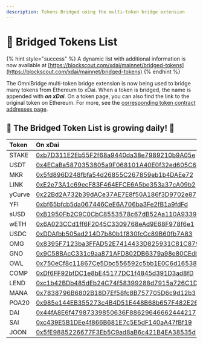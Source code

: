 ```yaml
---
description: Tokens Bridged using the multi-token bridge extension
---
```


# 🌱 Bridged Tokens List

{% hint style="success" %}
A dynamic list with additional information is now available at [https://blockscout.com/xdai/mainnet/bridged-tokens](https://blockscout.com/xdai/mainnet/bridged-tokens)
{% endhint %}

The OmniBridge multi-token bridge extension is now being used to bridge many tokens from Ethereum to xDai. When a token is bridged, the name is appended with _**on xDai**_.  On a token page, you can also find the link to the original token on Ethereum. For more, see the [corresponding token contract addresses page](correspondence-of-bridgeable-tokens.md).

## 🌱 The Bridged Token List is growing daily! 🌱

| Token | On xDai | On Ethereum  |
| :--- | :--- | :--- |
| STAKE | [0xb7D311E2Eb55F2f68a9440da38e7989210b9A05e](https://blockscout.com/xdai/mainnet/tokens/0xb7D311E2Eb55F2f68a9440da38e7989210b9A05e/token_transfers) | [0x0ae055097c6d159879521c384f1d2123d1f195e6](https://etherscan.io/token/0x0ae055097c6d159879521c384f1d2123d1f195e6) |
| USDT | [0x4ECaBa5870353805a9F068101A40E0f32ed605C6](https://blockscout.com/xdai/mainnet/tokens/0x4ECaBa5870353805a9F068101A40E0f32ed605C6) | [0xdac17f958d2ee523a2206206994597c13d831ec7](https://etherscan.io/token/0xdac17f958d2ee523a2206206994597c13d831ec7) |
| MKR | [0x5fd896D248fbfa54d26855C267859eb1b4DAEe72](https://blockscout.com/xdai/mainnet/tokens/0x5fd896D248fbfa54d26855C267859eb1b4DAEe72/token_transfers) | [0x9f8f72aa9304c8b593d555f12ef6589cc3a579a2](https://etherscan.io/token/0x9f8f72aa9304c8b593d555f12ef6589cc3a579a2) |
| LINK | [0xE2e73A1c69ecF83F464EFCE6A5be353a37cA09b2](https://blockscout.com/xdai/mainnet/tokens/0xE2e73A1c69ecF83F464EFCE6A5be353a37cA09b2/token_transfers) | [0x514910771af9ca656af840dff83e8264ecf986ca](https://etherscan.io/token/0x514910771af9ca656af840dff83e8264ecf986ca) |
| yCurve | [0x22Bd2A732b39dACe37AE7E8f50A186f3D9702e87](https://blockscout.com/xdai/mainnet/tokens/0x22Bd2A732b39dACe37AE7E8f50A186f3D9702e87/token_transfers) | [0xdf5e0e81dff6faf3a7e52ba697820c5e32d806a8](https://etherscan.io/token/0xdf5e0e81dff6faf3a7e52ba697820c5e32d806a8) |
| YFI | [0xbf65bfcb5da067446CeE6A706ba3Fe2fB1a9fdFd](https://blockscout.com/xdai/mainnet/tokens/0xbf65bfcb5da067446CeE6A706ba3Fe2fB1a9fdFd) | [0x0bc529c00c6401aef6d220be8c6ea1667f6ad93e](https://etherscan.io/token/0x0bc529c00c6401aef6d220be8c6ea1667f6ad93e) |
| sUSD | [0xB1950Fb2C9C0CbC8553578c67dB52Aa110A93393](https://blockscout.com/xdai/mainnet/tokens/0xB1950Fb2C9C0CbC8553578c67dB52Aa110A93393/token_transfers) | [0x57ab1ec28d129707052df4df418d58a2d46d5f51](https://etherscan.io/token/0x57ab1ec28d129707052df4df418d58a2d46d5f51) |
| wETH | [0x6A023CCd1ff6F2045C3309768eAd9E68F978f6e1](https://blockscout.com/xdai/mainnet/tokens/0x6A023CCd1ff6F2045C3309768eAd9E68F978f6e1/token_transfers) | [0xc02aaa39b223fe8d0a0e5c4f27ead9083c756cc2](https://etherscan.io/token/0xc02aaa39b223fe8d0a0e5c4f27ead9083c756cc2) |
| USDC | [0xDDAfbb505ad214D7b80b1f830fcCc89B60fb7A83](https://blockscout.com/xdai/mainnet/tokens/0xDDAfbb505ad214D7b80b1f830fcCc89B60fb7A83/token_transfers) | [0xa0b86991c6218b36c1d19d4a2e9eb0ce3606eb48](https://etherscan.io/token/0xa0b86991c6218b36c1d19d4a2e9eb0ce3606eb48) |
| OMG | [0x8395F7123ba3FFAD52E7414433D825931C81C879](https://blockscout.com/xdai/mainnet/tokens/0x8395F7123ba3FFAD52E7414433D825931C81C879) | [0xd26114cd6ee289accf82350c8d8487fedb8a0c07](https://etherscan.io/token/0xd26114cd6ee289accf82350c8d8487fedb8a0c07) |
| GNO | [0x9C58BAcC331c9aa871AFD802DB6379a98e80CEdb](https://blockscout.com/xdai/mainnet/tokens/0x9C58BAcC331c9aa871AFD802DB6379a98e80CEdb) | [0x6810e776880c02933d47db1b9fc05908e5386b96](https://etherscan.io/token/0x6810e776880c02933d47db1b9fc05908e5386b96) |
| OWL | [0x750eCf8c11867Ce5Dbc556592c5bb1E0C6d16538](https://blockscout.com/xdai/mainnet/tokens/0x750eCf8c11867Ce5Dbc556592c5bb1E0C6d16538) | [0x1a5f9352af8af974bfc03399e3767df6370d82e4](https://etherscan.io/token/0x1a5f9352af8af974bfc03399e3767df6370d82e4) |
| COMP | [0xDf6FF92bfDC1e8bE45177DC1f4845d391D3ad8fD](https://blockscout.com/xdai/mainnet/tokens/0xDf6FF92bfDC1e8bE45177DC1f4845d391D3ad8fD) | [0xc00e94cb662c3520282e6f5717214004a7f26888](https://etherscan.io/token/0xc00e94cb662c3520282e6f5717214004a7f26888) |
| LEND | [0xc1b42BDb485dEb24C74f58399288d7915a726C1D](https://blockscout.com/xdai/mainnet/tokens/0xc1b42BDb485dEb24C74f58399288d7915a726C1D) | [0x80fB784B7eD66730e8b1DBd9820aFD29931aab03](https://etherscan.io/token/0x80fB784B7eD66730e8b1DBd9820aFD29931aab03) |
| MANA | [0x7838796B6802B18D7Ef58fc8B757705D6c9d12b3](https://blockscout.com/xdai/mainnet/tokens/0x7838796B6802B18D7Ef58fc8B757705D6c9d12b3) | [0x0f5d2fb29fb7d3cfee444a200298f468908cc942](https://etherscan.io/token/0x0f5d2fb29fb7d3cfee444a200298f468908cc942) |
| POA20 | [0x985e144EB355273c4B4D51E448B68b657F482E26](https://blockscout.com/xdai/mainnet/tokens/0x985e144EB355273c4B4D51E448B68b657F482E26) | [0x6758b7d441a9739b98552b373703d8d3d14f9e62](https://etherscan.io/token/0x6758b7d441a9739b98552b373703d8d3d14f9e62) |
| DAI | [0x44fA8E6f47987339850636F88629646662444217](https://blockscout.com/xdai/mainnet/tokens/0x44fA8E6f47987339850636F88629646662444217/token_transfers) | [0x6b175474e89094c44da98b954eedeac495271d0f](https://etherscan.io/token/0x6b175474e89094c44da98b954eedeac495271d0f) |
| SAI | [0xc439E5B1DEe4f866B681E7c5E5dF140aA47fBf19](https://blockscout.com/xdai/mainnet/tokens/0xc439E5B1DEe4f866B681E7c5E5dF140aA47fBf19/token_transfers) | [0x89d24a6b4ccb1b6faa2625fe562bdd9a23260359](https://etherscan.io/token/0x89d24a6b4ccb1b6faa2625fe562bdd9a23260359) |
| JOON | [0x5fE9885226677F3Eb5C9ad8aB6c421B4EA38535d](https://blockscout.com/xdai/mainnet/tokens/0x5fE9885226677F3Eb5C9ad8aB6c421B4EA38535d/token_transfers) | [0x174897edd3ce414084a009d22db31c7b7826400d](https://etherscan.io/token/0x174897edd3ce414084a009d22db31c7b7826400d) |




